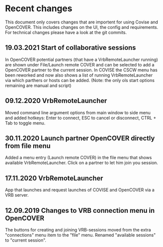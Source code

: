 
Recent changes
====================

This document only covers changes that are importent for using Covise and OpenCOVER. This includes changes on the UI, the config and requirements.
For technical changes please have a look at the git commits.

19.03.2021 Start of collaborative sessions
------------------------------------------
In OpenCOVER potential partners (that have a VrbRemoteLauncher running) are shown under File/Launch remote COVER and can be selected to add a OpenCOVER partner to the current session.
In COVISE the CSCW menu has been reworked and now also shows a list of running VrbRemoteLauncher via which parthers or hosts can be added. (Note: the only ols start options remaining are manual and script)


09.12.2020 VrbRemoteLauncher
----------------------------
Moved command line argument options from main window to side menu and added hotkeys: Enter to connect, ESC to cancel or disconnect, CTRL + Tab to toggle menu.

30.11.2020 Launch partner OpenCOVER directly from file menu
-----------------------------------------------------------
Added a menu entry (Launch remote COVER) in the file menu that shows available VrbRemoteLauncher. Click on a partner to let him join you session.


17.11.2020 VrbRemoteLauncher 
----------------------------
App that launches and request launches of COVISE and OpenCOVER via a VRB server.

12.09.2019 Changes to VRB connection menu in OpenCOVER
-------

The buttons for creating and joining VRB-sessions moved from the extra "connections" menu item to the "file" menu. Renamed "available sessions" to "current session".



